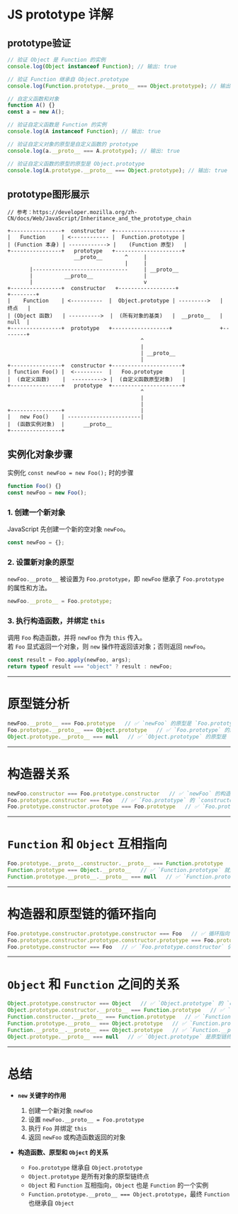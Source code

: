 
# JS prototype 详解

## prototype验证
```js
// 验证 Object 是 Function 的实例
console.log(Object instanceof Function); // 输出: true

// 验证 Function 继承自 Object.prototype
console.log(Function.prototype.__proto__ === Object.prototype); // 输出: true

// 自定义函数和对象
function A() {}
const a = new A();

// 验证自定义函数是 Function 的实例
console.log(A instanceof Function); // 输出: true

// 验证自定义对象的原型是自定义函数的 prototype
console.log(a.__proto__ === A.prototype); // 输出: true

// 验证自定义函数的原型的原型是 Object.prototype
console.log(A.prototype.__proto__ === Object.prototype); // 输出: true
```

## prototype图形展示
```text
// 参考：https://developer.mozilla.org/zh-CN/docs/Web/JavaScript/Inheritance_and_the_prototype_chain

+----------------+  constructor  +---------------------+
|   Function     | <------------ |  Function.prototype |
| (Function 本身) | ------------> |    (Function 原型)   |
+----------------+   prototype   +---------------------+
                     __proto__       ^     |
                                     |     |
       |------------------------------     | __proto__
       |          __proto__                |
       |                                   v
+----------------+  constructor   +------------------+               +--------+
|    Function    | <----------  |  Object.prototype | --------->   |  终点   | 
| (Object 函数)   | ---------->  |  (所有对象的基类)   |  __proto__   |  null  |
+----------------+  prototype   +------------------+               +--------+
                                          ^
                                          |
                                          | __proto__
                                          |
+----------------+  constructor +----------------------+
| function Foo() |  <---------  |   Foo.prototype      |
|  (自定义函数)    |  ----------> |  (自定义函数原型对象)   |
+----------------+   prototype  +----------------------+
                                          ^
                                          |
                                          |
+----------------+                        |
|   new Foo()    | -----------------------| 
|  (函数实例对象)  |      __proto__
+----------------+           
```
<!-- 
## 函数对象实例化步骤
```js
const newFoo = new Foo()
1、创建一个新对象
function Foo() {}
// `newFoo` 是新创建的空对象
const newFoo = {};

2、将新对象的原型指向构造函数的 constructor.prototype 属性
// 此时 `newFoo` 的原型链指向了 `Foo.prototype`，
// 这意味着 `newFoo` 可以继承 `Foo.prototype` 上的属性和方法。
newFoo.__proto__ = Foo.prototype;  

3、执行构造函数，并将 this 绑定到新对象上
// `apply` 方法将 `newFoo` 作为 `this` 传入 `Foo` 构造函数。
// 如果 `Foo` 构造函数返回一个对象，那么 `result` 就会是该对象。
const result = Foo.apply(newFoo, args);  

4、// 返回新创建的对象
return newFoo;  // 如果 `Foo` 构造函数没有显式返回一个对象，则返回 `newFoo`。
``` -->

## 实例化对象步骤
实例化 `const newFoo = new Foo();` 时的步骤
```javascript
function Foo() {}
const newFoo = new Foo();
```

### **1. 创建一个新对象**  
JavaScript 先创建一个新的空对象 `newFoo`。
```javascript
const newFoo = {};
```

### **2. 设置新对象的原型**  
`newFoo.__proto__` 被设置为 `Foo.prototype`，即 `newFoo` 继承了 `Foo.prototype` 的属性和方法。
```javascript
newFoo.__proto__ = Foo.prototype;
```

### **3. 执行构造函数，并绑定 `this`**  
调用 `Foo` 构造函数，并将 `newFoo` 作为 `this` 传入。  
若 `Foo` 显式返回一个对象，则 `new` 操作符返回该对象；否则返回 `newFoo`。
```javascript
const result = Foo.apply(newFoo, args);
return typeof result === "object" ? result : newFoo;
```

---

# **原型链分析**
```javascript
newFoo.__proto__ === Foo.prototype   // ✅ `newFoo` 的原型是 `Foo.prototype`
Foo.prototype.__proto__ === Object.prototype   // ✅ `Foo.prototype` 的原型是 `Object.prototype`
Object.prototype.__proto__ === null   // ✅ `Object.prototype` 的原型是 `null`（即原型链的终点）
```

---

# **构造器关系**
```javascript
newFoo.constructor === Foo.prototype.constructor   // ✅ `newFoo` 的构造函数是 `Foo`
Foo.prototype.constructor === Foo   // ✅ `Foo.prototype` 的 `constructor` 指向 `Foo` 本身
Foo.prototype.constructor.prototype === Foo.prototype   // ✅ `Foo.prototype.constructor` 的 `prototype` 仍然是 `Foo.prototype`
```

---

# **`Function` 和 `Object` 互相指向**
```javascript
Foo.prototype.__proto__.constructor.__proto__ === Function.prototype   // ✅ `Object` 构造函数的 `__proto__` 指向 `Function.prototype`
Function.prototype === Object.__proto__   // ✅ `Function.prototype` 就是 `Object` 的 `__proto__`
Function.prototype.__proto__.__proto__ === null   // ✅ `Function.prototype.__proto__` 是 `Object.prototype`，再往上是 `null`
```

---

# **构造器和原型链的循环指向**
```javascript
Foo.prototype.constructor.prototype.constructor === Foo   // ✅ 循环指向 `Foo`
Foo.prototype.constructor.prototype.constructor.prototype === Foo.prototype   // ✅ 再次循环指向 `Foo.prototype`
Foo.prototype.constructor === Foo   // ✅ `Foo.prototype.constructor` 仍然指向 `Foo`
```

---

# **`Object` 和 `Function` 之间的关系**
```javascript
Object.prototype.constructor === Object   // ✅ `Object.prototype` 的 `constructor` 是 `Object`
Object.prototype.constructor.__proto__ === Function.prototype   // ✅ `Object` 构造函数本身是 `Function` 的一个实例
Function.constructor.__proto__ === Function.prototype   // ✅ `Function` 构造函数的 `__proto__` 也是 `Function.prototype`
Function.prototype.__proto__ === Object.prototype   // ✅ `Function.prototype` 继承自 `Object.prototype`
Function.__proto__.__proto__ === Object.prototype   // ✅ `Function.__proto__` 继承自 `Function.prototype`，最终指向 `Object.prototype`
Object.prototype.__proto__ === null   // ✅ `Object.prototype` 是原型链终点
```

---

# **总结**
- **`new` 关键字的作用**
  1. 创建一个新对象 `newFoo`
  2. 设置 `newFoo.__proto__ = Foo.prototype`
  3. 执行 `Foo` 并绑定 `this`
  4. 返回 `newFoo` 或构造函数返回的对象

- **构造函数、原型和 `Object` 的关系**
  - `Foo.prototype` 继承自 `Object.prototype`
  - `Object.prototype` 是所有对象的原型链终点
  - `Object` 和 `Function` 互相指向，`Object` 也是 `Function` 的一个实例
  - `Function.prototype.__proto__ === Object.prototype`，最终 `Function` 也继承自 `Object`

